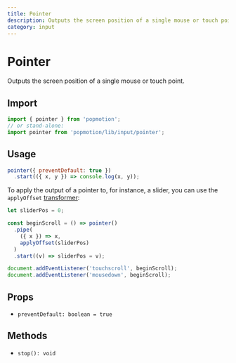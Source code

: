```yaml
---
title: Pointer
description: Outputs the screen position of a single mouse or touch point.
category: input
---
```


# Pointer

Outputs the screen position of a single mouse or touch point.

## Import

```javascript
import { pointer } from 'popmotion';
// or stand-alone:
import pointer from 'popmotion/lib/input/pointer';
```

## Usage

```javascript
pointer({ preventDefault: true })
  .start(({ x, y }) => console.log(x, y));
```

To apply the output of a pointer to, for instance, a slider, you can use the `applyOffset` [transformer](/api/transformers):

```javascript
let sliderPos = 0;

const beginScroll = () => pointer()
  .pipe(
    ({ x }) => x,
    applyOffset(sliderPos)
  )
  .start((v) => sliderPos = v);

document.addEventListener('touchscroll', beginScroll);
document.addEventListener('mousedown', beginScroll);
```

## Props

- `preventDefault: boolean = true`

## Methods

- `stop(): void`
